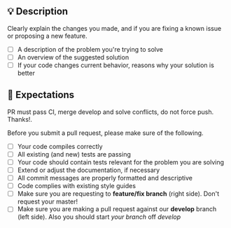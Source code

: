 ## :bulb: Description

Clearly explain the changes you made, and if you are fixing a known issue or proposing a new feature.

- [ ] A description of the problem you're trying to solve
- [ ] An overview of the suggested solution
- [ ] If your code changes current behavior, reasons why your solution is better

## :notebook: Expectations

PR must pass CI, merge develop and solve conflicts, do not force push. Thanks!.

Before you submit a pull request, please make sure of the following.

- [ ] Your code compiles correctly
- [ ] All existing (and new) tests are passing
- [ ] Your code should contain tests relevant for the problem you are solving
- [ ] Extend or adjust the documentation, if necessary
- [ ] All commit messages are properly formatted and descriptive
- [ ] Code complies with existing style guides
- [ ] Make sure you are requesting to **feature/fix branch** (right side). Don't request your master!
- [ ] Make sure you are making a pull request against our **develop** branch (left side). Also you should start *your branch* off *develop*
